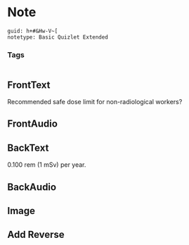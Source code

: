 # Note
```
guid: h+#&Hw-V~[
notetype: Basic Quizlet Extended
```

### Tags
```
```

## FrontText
Recommended safe dose limit for non-radiological workers?

## FrontAudio


## BackText
0.100 rem (1 mSv) per year.

## BackAudio


## Image


## Add Reverse

